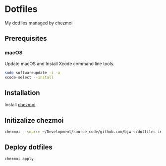 # Dotfiles

My dotfiles managed by chezmoi

## Prerequisites

### macOS

Update macOS and Install Xcode command line tools.

```sh
sudo softwareupdate -i -a
xcode-select --install
```

## Installation

Install [chezmoi](https://www.chezmoi.io/docs/install/#one-line-package-install).

## Initizalize chezmoi

```sh
chezmoi --source ~/Development/source_code/github.com/bjw-s/dotfiles init https://github.com/bjw-s/home-ops.git
```

## Deploy dotfiles

```sh
chezmoi apply
```
